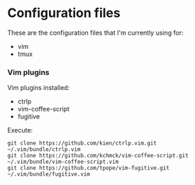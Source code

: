 # Configuration files
These are the configuration files that I'm currently using for:
  - vim
  - tmux

### Vim plugins

Vim plugins installed:
 - ctrlp
 - vim-coffee-script
 - fugitive

Execute:

```
git clone https://github.com/kien/ctrlp.vim.git ~/.vim/bundle/ctrlp.vim
git clone https://github.com/kchmck/vim-coffee-script.git ~/.vim/bundle/vim-coffee-script.vim
git clone https://github.com/tpope/vim-fugitive.git ~/.vim/bundle/fugitive.vim
```

